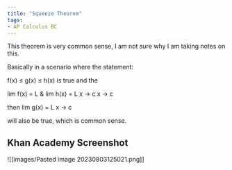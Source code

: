 ```yaml
---
title: "Squeeze Theorem"
tags:
- AP Calculus BC
---
```


This theorem is very common sense, I am not sure why I am taking notes on this.

Basically in a scenario where the statement:

f(x) $\leq$ g(x) $\leq$ h(x) is true and the 

lim f(x) = L & lim h(x) = L
x -> c             x -> c

then lim g(x) = L
		x -> c

will also be true, which is common sense.

## Khan Academy Screenshot

![[images/Pasted image 20230803125021.png]]

